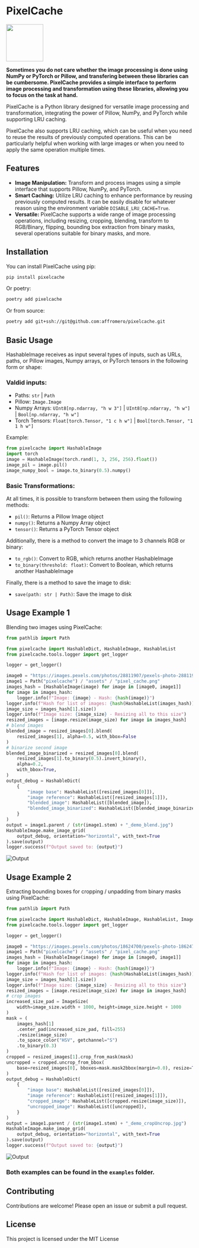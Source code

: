 # PixelCache

<img src="pixelcache/assets/pixel_cache.png" width="100" height="100"/>

**Sometimes you do not care whether the image processing is done using NumPy or PyTorch or Pillow, and transfering between these libraries can be cumbersome. PixelCache provides a simple interface to perform image processing and transformation using these libraries, allowing you to focus on the task at hand.**

PixelCache is a Python library designed for versatile image processing and transformation, integrating the power of Pillow, NumPy, and PyTorch while supporting LRU caching.

PixelCache also supports LRU caching, which can be useful when you need to reuse the results of previously computed operations. This can be particularly helpful when working with large images or when you need to apply the same operation multiple times.

## Features

- **Image Manipulation:** Transform and process images using a simple interface that supports Pillow, NumPy, and PyTorch.
- **Smart Caching:** Utilize LRU caching to enhance performance by reusing previously computed results. It can be easily disable for whatever reason using the environment variable `DISABLE_LRU_CACHE=True`.
- **Versatile:** PixelCache supports a wide range of image processing operations, including resizing, cropping, blending, transform to RGB/Binary, flipping, bounding box extraction from binary masks, several operations suitable for binary masks, and more.

## Installation

You can install PixelCache using pip:

```bash
pip install pixelcache
```

Or poetry:

```bash
poetry add pixelcache
```

Or from source:

```bash
poetry add git+ssh://git@github.com:affromero/pixelcache.git
```

## Basic Usage

HashableImage receives as input several types of inputs, such as URLs, paths, or Pillow images, Numpy arrays, or PyTorch tensors in the following form or shape:

### Valdid inputs:

- Paths: `str` | `Path`
- Pillow: `Image.Image`
- Numpy Arrays: `UInt8[np.ndarray, "h w 3"]` | `UInt8[np.ndarray, "h w"]` | `Bool[np.ndarray, "h w"]`
- Torch Tensors: `Float[torch.Tensor, "1 c h w"]` | `Bool[torch.Tensor, "1 1 h w"]`

Example:

```python
from pixelcache import HashableImage
import torch
image = HashableImage(torch.rand(1, 3, 256, 256).float())
image_pil = image.pil()
image_numpy_bool = image.to_binary(0.5).numpy()
```

### Basic Transformations:

At all times, it is possible to transform between them using the following methods:

- `pil()`: Returns a Pillow Image object
- `numpy()`: Returns a Numpy Array object
- `tensor()`: Returns a PyTorch Tensor object

Additionally, there is a method to convert the image to 3 channels RGB or binary:

- `to_rgb()`: Convert to RGB, which returns another HashableImage
- `to_binary(threshold: float)`: Convert to Boolean, which returns another HashableImage

Finally, there is a method to save the image to disk:

- `save(path: str | Path)`: Save the image to disk

## Usage Example 1

Blending two images using PixelCache:

```python
from pathlib import Path

from pixelcache import HashableDict, HashableImage, HashableList
from pixelcache.tools.logger import get_logger

logger = get_logger()

image0 = "https://images.pexels.com/photos/28811907/pexels-photo-28811907/free-photo-of-majestic-elk-standing-in-forest-clearing.jpeg"
image1 = Path("pixelcache") / "assets" / "pixel_cache.png"
images_hash = [HashableImage(image) for image in [image0, image1]]
for image in images_hash:
    logger.info(f"Image: {image} - Hash: {hash(image)}")
logger.info(f"Hash for list of images: {hash(HashableList(images_hash))}")
image_size = images_hash[1].size()
logger.info(f"Image size: {image_size} - Resizing all to this size")
resized_images = [image.resize(image_size) for image in images_hash]
# blend images
blended_image = resized_images[0].blend(
    resized_images[1], alpha=0.5, with_bbox=False
)
# binarize second image
blended_image_binarized = resized_images[0].blend(
    resized_images[1].to_binary(0.5).invert_binary(),
    alpha=0.2,
    with_bbox=True,
)
output_debug = HashableDict(
    {
        "image base": HashableList([resized_images[0]]),
        "image reference": HashableList([resized_images[1]]),
        "blended_image": HashableList([blended_image]),
        "blended_image_binarized": HashableList([blended_image_binarized]),
    }
)
output = image1.parent / (str(image1.stem) + "_demo_blend.jpg")
HashableImage.make_image_grid(
    output_debug, orientation="horizontal", with_text=True
).save(output)
logger.success(f"Output saved to: {output}")

````

![Output](pixelcache/assets/pixel_cache_demo_blend.jpg)

## Usage Example 2

Extracting bounding boxes for cropping / unpadding from binary masks using PixelCache:

```python
from pathlib import Path

from pixelcache import HashableDict, HashableImage, HashableList, ImageSize
from pixelcache.tools.logger import get_logger

logger = get_logger()

image0 = "https://images.pexels.com/photos/18624700/pexels-photo-18624700/free-photo-of-a-vintage-typewriter.jpeg"
image1 = Path("pixelcache") / "assets" / "pixel_cache.png"
images_hash = [HashableImage(image) for image in [image0, image1]]
for image in images_hash:
    logger.info(f"Image: {image} - Hash: {hash(image)}")
logger.info(f"Hash for list of images: {hash(HashableList(images_hash))}")
image_size = images_hash[1].size()
logger.info(f"Image size: {image_size} - Resizing all to this size")
resized_images = [image.resize(image_size) for image in images_hash]
# crop images
increased_size_pad = ImageSize(
    width=image_size.width + 1000, height=image_size.height + 1000
)
mask = (
    images_hash[1]
    .center_pad(increased_size_pad, fill=255)
    .resize(image_size)
    .to_space_color("HSV", getchannel="S")
    .to_binary(0.3)
)
cropped = resized_images[1].crop_from_mask(mask)
uncropped = cropped.uncrop_from_bbox(
    base=resized_images[0], bboxes=mask.mask2bbox(margin=0.0), resize=True
)
output_debug = HashableDict(
    {
        "image base": HashableList([resized_images[0]]),
        "image reference": HashableList([resized_images[1]]),
        "cropped_image": HashableList([cropped.resize(image_size)]),
        "uncropped_image": HashableList([uncropped]),
    }
)
output = image1.parent / (str(image1.stem) + "_demo_cropUncrop.jpg")
HashableImage.make_image_grid(
    output_debug, orientation="horizontal", with_text=True
).save(output)
logger.success(f"Output saved to: {output}")

```

![Output](pixelcache/assets/pixel_cache_demo_cropUncrop.jpg)

### Both examples can be found in the `examples` folder.

## Contributing

Contributions are welcome! Please open an issue or submit a pull request.

## License

This project is licensed under the MIT License
